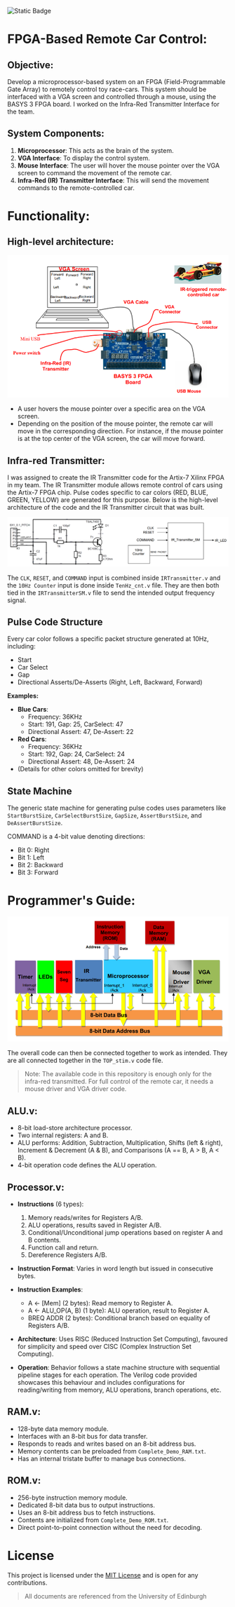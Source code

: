 ![Static Badge](https://img.shields.io/badge/University%20of%20Edinburgh%20-%20Digital%20Systems%20Laboratory%204%20-%20blue) 

# FPGA-Based Remote Car Control:

## Objective:  
Develop a microprocessor-based system on an FPGA (Field-Programmable Gate Array) to remotely control toy race-cars. This system should be interfaced with a VGA screen and controlled through a mouse, using the BASYS 3 FPGA board. I worked on the Infra-Red Transmitter Interface for the team.


## System Components:

1. **Microprocessor**: This acts as the brain of the system.
2. **VGA Interface**: To display the control system.
3. **Mouse Interface**: The user will hover the mouse pointer over the VGA screen to command the movement of the remote car.
4. **Infra-Red (IR) Transmitter Interface**: This will send the movement commands to the remote-controlled car.


# Functionality:
## High-level architecture:

![HighLevel](docs/HighLevel.png)

- A user hovers the mouse pointer over a specific area on the VGA screen.
- Depending on the position of the mouse pointer, the remote car will move in the corresponding direction. For instance, if the mouse pointer is at the top center of the VGA screen, the car will move forward.

## Infra-red Transmitter:

I was assigned to create the IR Transmitter code for the Artix-7 Xilinx FPGA in my team. The IR Transmitter module allows remote control of cars using the Artix-7 FPGA chip. Pulse codes specific to car colors (RED, BLUE, GREEN, YELLOW) are generated for this purpose. Below is the high-level architecture of the code and the IR Transmitter circuit that was built.

![IR](docs/IR.png)

The `CLK`, `RESET`, and `COMMAND` input is combined inside `IRTransmitter.v` and the `10Hz Counter` input is done inside `TenHz_cnt.v` file. They are then both tied in the `IRTransmitterSM.v` file to send the intended output frequency signal.

## Pulse Code Structure

Every car color follows a specific packet structure generated at 10Hz, including:
- Start
- Car Select
- Gap
- Directional Asserts/De-Asserts (Right, Left, Backward, Forward)

**Examples:**
- **Blue Cars**:
  - Frequency: 36KHz
  - Start: 191, Gap: 25, CarSelect: 47
  - Directional Assert: 47, De-Assert: 22
- **Red Cars**:
  - Frequency: 36KHz
  - Start: 192, Gap: 24, CarSelect: 24
  - Directional Assert: 48, De-Assert: 24
- (Details for other colors omitted for brevity)

## State Machine

The generic state machine for generating pulse codes uses parameters like `StartBurstSize`, `CarSelectBurstSize`, `GapSize`, `AssertBurstSize`, and `DeAssertBurstSize`.

COMMAND is a 4-bit value denoting directions:
- Bit 0: Right
- Bit 1: Left
- Bit 2: Backward
- Bit 3: Forward

# Programmer's Guide: 

![HigherLevel](docs/HigherLevel.png)

The overall code can then be connected together to work as intended. They are all connected together in the `TOP_stim.v` code file.
> Note: The available code in this repository is enough only for the infra-red transmitted. For full control of the remote car, it needs a mouse driver and VGA driver code.

## ALU.v:
- 8-bit load-store architecture processor.
- Two internal registers: A and B.
- ALU performs: Addition, Subtraction, Multiplication, Shifts (left & right), Increment & Decrement (A & B), and Comparisons (A == B, A > B, A < B).
- 4-bit operation code defines the ALU operation.

## Processor.v:

- **Instructions** (6 types):
  1. Memory reads/writes for Registers A/B.
  2. ALU operations, results saved in Register A/B.
  3. Conditional/Unconditional jump operations based on register A and B contents.
  4. Function call and return.
  5. Dereference Registers A/B.

- **Instruction Format**: Varies in word length but issued in consecutive bytes.

- **Instruction Examples**:
  - A <- [Mem] (2 bytes): Read memory to Register A.
  - A <- ALU_OP(A, B) (1 byte): ALU operation, result to Register A.
  - BREQ ADDR (2 bytes): Conditional branch based on equality of Registers A/B.

- **Architecture**: Uses RISC (Reduced Instruction Set Computing), favoured for simplicity and speed over CISC (Complex Instruction Set Computing).

- **Operation**: Behavior follows a state machine structure with sequential pipeline stages for each operation. The Verilog code provided showcases this behaviour and includes configurations for reading/writing from memory, ALU operations, branch operations, etc.

## RAM.v:
- 128-byte data memory module.
- Interfaces with an 8-bit bus for data transfer.
- Responds to reads and writes based on an 8-bit address bus.
- Memory contents can be preloaded from `Complete_Demo_RAM.txt`.
- Has an internal tristate buffer to manage bus connections.

## ROM.v:
- 256-byte instruction memory module.
- Dedicated 8-bit data bus to output instructions.
- Uses an 8-bit address bus to fetch instructions.
- Contents are initialized from `Complete_Demo_ROM.txt`.
- Direct point-to-point connection without the need for decoding.

# License

This project is licensed under the [MIT License](https://opensource.org/licenses/MIT) and is open for any contributions.

> All documents are referenced from the University of Edinburgh
